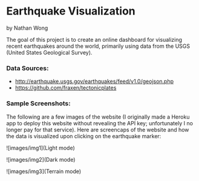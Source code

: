 # Earthquake Visualization
by Nathan Wong

The goal of this project is to create an online dashboard for visualizing recent earthquakes around the world, primarily using data from the USGS (United States Geological Survey). 

### Data Sources:
* http://earthquake.usgs.gov/earthquakes/feed/v1.0/geojson.php
* https://github.com/fraxen/tectonicplates

### Sample Screenshots:

The following are a few images of the website (I originally made a Heroku app to deploy this website without revealing the API key; unfortunately I no longer pay for that service). Here are screencaps of the website and how the data is visualized upon clicking on the earthquake marker:

![images/img1](Light mode)

![images/img2](Dark mode)

![images/img3](Terrain mode)